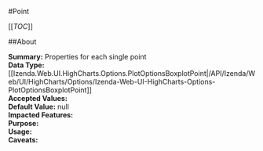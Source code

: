 #Point

[[_TOC_]]

##About

**Summary:**  Properties for each single point   
**Data Type:** [[Izenda.Web.UI.HighCharts.Options.PlotOptionsBoxplotPoint|/API/Izenda/Web/UI/HighCharts/Options/Izenda-Web-UI-HighCharts-Options-PlotOptionsBoxplotPoint]]  
**Accepted Values:**   
**Default Value:** null  
**Impacted Features:**   
**Purpose:**   
**Usage:**   
**Caveats:**   

